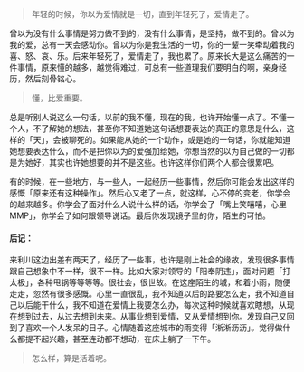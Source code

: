 > 年轻的时候，你以为爱情就是一切，直到年轻死了，爱情走了。

曾以为没有什么事情是努力做不到的，没有什么事情，是坚持，做不到的。曾以为我的爱，总有一天会感动你。曾以为你是我生活的一切，你的一颦一笑牵动着我的喜、怒、哀、乐。后来年轻死了，爱情走了，我也累了。原来长大是这么痛苦的一件事情，原来懂的越多，越觉得难过，可总有一些道理我们要明白的啊，亲身经历，然后刻骨铭心。

> 懂，比爱重要。

总是听别人说这么一句话，以前的我不懂，现在的我，也许开始懂一点了。不懂一个人，不了解她的想法，甚至你不知道她这句话想要表达的真正的意思是什么，这样的「天」，会被聊死的。如果能从她的一个动作，或是她的一句话，你就能知道她想要表达什么，而不是把你以为的爱强加给她，你想当然的以为自己做的一切都是为她好，其实也许她想要的并不是这些。也许这样你们两个人都会很累吧。

有的时候，在一些地方，与一些人，一起经历一些事情，然后你可能会发出这样的感慨「原来还有这种操作」。然后心又老了一点，就这样，心不停的变老，你学会的越来越多。你学会了面对什么人说什么样的话，你学会了「嘴上笑嘻嘻，心里 MMP」，你学会了如何跟领导说话。最后你发现镜子里的你，陌生的可怕。

#### 后记：

来利川这边出差有两天了，经历了一些事，也许是刚上社会的缘故，发现很多事情跟自己想象中不一样，很不一样。比如大家对领导的「阳奉阴违」，面对问题「打太极」，各种甩锅等等等等。很社会，很世故。在这座陌生的城，和着小雨，随便走走，忽然有很多感慨。心里一直很乱，我不知道以后的路要怎么走，我不知道自己以后能干什么，我不知道在爱情上我要怎么办，每次这种时候就喜欢瞎想，从现在想到过去，从过去想到未来。从事业想到爱情，又从爱情想到你。发现自己又回到了喜欢一个人发呆的日子。心情随着这座城市的雨变得「淅淅沥沥」。觉得做什么都提不起兴趣，甚至连动都不想动，在床上躺了一下午。

> 怎么样，算是活着呢。